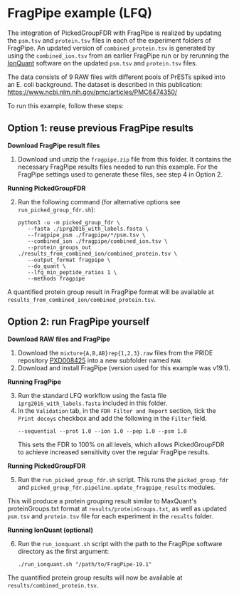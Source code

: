 # FragPipe example (LFQ)

The integration of PickedGroupFDR with FragPipe is realized by updating the `psm.tsv` and `protein.tsv` files in each of the experiment folders of FragPipe. An updated version of `combined_protein.tsv` is generated by using the `combined_ion.tsv` from an earlier FragPipe run or by rerunning the [IonQuant](https://ionquant.nesvilab.org/) software on the updated `psm.tsv` and `protein.tsv` files.

The data consists of 9 RAW files with different pools of PrESTs spiked into an E. coli background.
The dataset is described in this publication: https://www.ncbi.nlm.nih.gov/pmc/articles/PMC6474350/

To run this example, follow these steps:

## Option 1: reuse previous FragPipe results

**Download FragPipe result files**

1. Download und unzip the `fragpipe.zip` file from this folder. It contains the necessary FragPipe results files needed to run this example. For the FragPipe settings used to generate these files, see step 4 in Option 2.

**Running PickedGroupFDR**

2. Run the following command (for alternative options see `run_picked_group_fdr.sh`):
   ```
   python3 -u -m picked_group_fdr \
      --fasta ./iprg2016_with_labels.fasta \
      --fragpipe_psm ./fragpipe/*/psm.tsv \
      --combined_ion ./fragpipe/combined_ion.tsv \
      --protein_groups_out ./results_from_combined_ion/combined_protein.tsv \
      --output_format fragpipe \
      --do_quant \
      --lfq_min_peptide_ratios 1 \
      --methods fragpipe
   ```

A quantified protein group result in FragPipe format will be available at `results_from_combined_ion/combined_protein.tsv`.


## Option 2: run FragPipe yourself

**Download RAW files and FragPipe**

1. Download the `mixture{A,B,AB}rep{1,2,3}.raw` files from the PRIDE repository [PXD008425](https://www.ebi.ac.uk/pride/archive/projects/PXD008425) into a new subfolder named `RAW`.
2. Download and install FragPipe (version used for this example was v19.1).

**Running FragPipe**

3. Run the standard LFQ workflow using the fasta file `iprg2016_with_labels.fasta` included in this folder.
4. In the `Validation` tab, in the `FDR Filter and Report` section, tick the `Print decoys` checkbox and add the following in the `Filter` field.
   ```
   --sequential --prot 1.0 --ion 1.0 --pep 1.0 --psm 1.0
   ```
   This sets the FDR to 100% on all levels, which allows PickedGroupFDR to achieve increased sensitivity over the regular FragPipe results.

**Running PickedGroupFDR**

5. Run the `run_picked_group_fdr.sh` script. This runs the `picked_group_fdr` and `picked_group_fdr.pipeline.update_fragpipe_results` modules.

This will produce a protein grouping result similar to MaxQuant's proteinGroups.txt format at `results/proteinGroups.txt`, as well as updated `psm.tsv` and `protein.tsv` file for each experiment in the `results` folder.

**Running IonQuant (optional)**

6. Run the `run_ionquant.sh` script with the path to the FragPipe software directory as the first argument:
   ```
   ./run_ionquant.sh "/path/to/FragPipe-19.1"
   ```

The quantified protein group results will now be available at `results/combined_protein.tsv`.